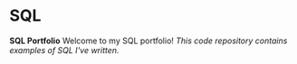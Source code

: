 # SQL
**SQL Portfolio** 
Welcome to my SQL portfolio! *This code repository contains examples of SQL I've written.*
